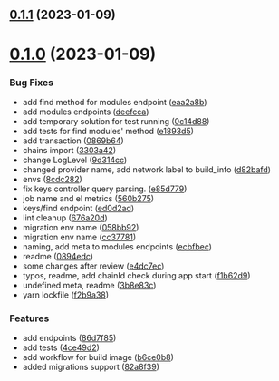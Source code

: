 ## [0.1.1](https://github.com/lidofinance/lido-node-operators-keys-api/compare/0.1.0...0.1.1) (2023-01-09)



# [0.1.0](https://github.com/lidofinance/lido-node-operators-keys-api/compare/86d7f85dac21e3ade4c2aaaaa76d733095481fab...0.1.0) (2023-01-09)


### Bug Fixes

* add find method for modules endpoint ([eaa2a8b](https://github.com/lidofinance/lido-node-operators-keys-api/commit/eaa2a8bd58afccf4d657eaf7ebc3a7d7daae79d1))
* add modules endpoints ([deefcca](https://github.com/lidofinance/lido-node-operators-keys-api/commit/deefcca1d7b2b36026bab74aa09a6c97fa495c7f))
* add temporary solution for test running ([0c14d88](https://github.com/lidofinance/lido-node-operators-keys-api/commit/0c14d8827350e22a8e85b2525f8c7bf5ef7db9b1))
* add tests for find modules' method ([e1893d5](https://github.com/lidofinance/lido-node-operators-keys-api/commit/e1893d5b790aa32397c498efc78534cb9fb20d17))
* add transaction ([0869b64](https://github.com/lidofinance/lido-node-operators-keys-api/commit/0869b642ddff3062f84028d819893bf0985ed010))
* chains import ([3303a42](https://github.com/lidofinance/lido-node-operators-keys-api/commit/3303a42f7fd6458e76cd61802b65cbe07882bfad))
* change LogLevel ([9d314cc](https://github.com/lidofinance/lido-node-operators-keys-api/commit/9d314cc9c0170d99fcc2b8a297d65dd19c7edee8))
* changed provider name, add network label to build_info ([d82bafd](https://github.com/lidofinance/lido-node-operators-keys-api/commit/d82bafd1ba7a11f2db47f8d54064f055e6ea86a6))
* envs ([8cdc282](https://github.com/lidofinance/lido-node-operators-keys-api/commit/8cdc28256331c017bf8827f477a21d4f3f839326))
* fix keys controller query parsing. ([e85d779](https://github.com/lidofinance/lido-node-operators-keys-api/commit/e85d7799ea7c242eeefdd15c374f3a08b925ddc8))
* job name and el metrics ([560b275](https://github.com/lidofinance/lido-node-operators-keys-api/commit/560b2757100e60dab59fbb5c2a286861a8ae95f8))
* keys/find endpoint ([ed0d2ad](https://github.com/lidofinance/lido-node-operators-keys-api/commit/ed0d2ad3fa93d92feceb731fd4a1ce199a385116))
* lint cleanup ([676a20d](https://github.com/lidofinance/lido-node-operators-keys-api/commit/676a20d636b68ca50df127a17f1a250d9e44362b))
* migration env name ([058bb92](https://github.com/lidofinance/lido-node-operators-keys-api/commit/058bb92838f6095360fdc8fcd7d464a2c0278ae0))
* migration env name ([cc37781](https://github.com/lidofinance/lido-node-operators-keys-api/commit/cc3778156e1243f1225349558a5f97b2692fb5b0))
* naming, add meta to modules endpoints ([ecbfbec](https://github.com/lidofinance/lido-node-operators-keys-api/commit/ecbfbecb769d1bd04255a5ed24044e3adc3dfa78))
* readme ([0894edc](https://github.com/lidofinance/lido-node-operators-keys-api/commit/0894edcc2595077da8c0a33f54217eaa05231a5e))
* some changes after review ([e4dc7ec](https://github.com/lidofinance/lido-node-operators-keys-api/commit/e4dc7eca44838eac95bf709e2f0047c730bd43c2))
* typos, readme, add chainId check during app start ([f1b62d9](https://github.com/lidofinance/lido-node-operators-keys-api/commit/f1b62d9b6be37289508e1da0215fe321964e9e47))
* undefined meta, readme ([3b8e83c](https://github.com/lidofinance/lido-node-operators-keys-api/commit/3b8e83cfb983e12e397a4eb8ab21fa33679eb7cc))
* yarn lockfile ([f2b9a38](https://github.com/lidofinance/lido-node-operators-keys-api/commit/f2b9a38f1633e791c7872791a944e9a500140203))


### Features

* add endpoints ([86d7f85](https://github.com/lidofinance/lido-node-operators-keys-api/commit/86d7f85dac21e3ade4c2aaaaa76d733095481fab))
* add tests ([4ce49d2](https://github.com/lidofinance/lido-node-operators-keys-api/commit/4ce49d291f20190740ae3612470c242ca43ca686))
* add workflow for build image ([b6ce0b8](https://github.com/lidofinance/lido-node-operators-keys-api/commit/b6ce0b8d8bd75393d6fb893c4ee0583cc291bdd0))
* added migrations support ([82a8f39](https://github.com/lidofinance/lido-node-operators-keys-api/commit/82a8f392f5f99f82ab6e0f50e9f55bff6dac41fe))




